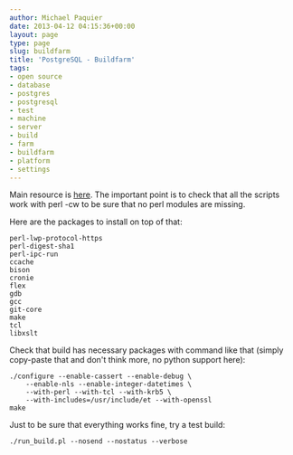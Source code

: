 ```yaml
---
author: Michael Paquier
date: 2013-04-12 04:15:36+00:00
layout: page
type: page
slug: buildfarm
title: 'PostgreSQL - Buildfarm'
tags:
- open source
- database
- postgres
- postgresql
- test
- machine
- server
- build
- farm
- buildfarm
- platform
- settings
---
```

Main resource is [here](http://wiki.postgresql.org/wiki/PostgreSQL_Buildfarm_Howto).
The important point is to check that all the scripts work with perl -cw
to be sure that no perl modules are missing.

Here are the packages to install on top of that:

    perl-lwp-protocol-https
    perl-digest-sha1
	perl-ipc-run
    ccache
    bison
    cronie
    flex
    gdb
    gcc
    git-core
    make
    tcl
    libxslt

Check that build has necessary packages with command like that (simply copy-paste
that and don't think more, no python support here):

    ./configure --enable-cassert --enable-debug \
        --enable-nls --enable-integer-datetimes \
        --with-perl --with-tcl --with-krb5 \
        --with-includes=/usr/include/et --with-openssl
    make

Just to be sure that everything works fine, try a test build:

    ./run_build.pl --nosend --nostatus --verbose
